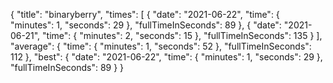 {
  "title": "binaryberry",
  "times": [
    {
      "date": "2021-06-22",
      "time": {
        "minutes": 1,
        "seconds": 29
      },
      "fullTimeInSeconds": 89
    },
    {
      "date": "2021-06-21",
      "time": {
        "minutes": 2,
        "seconds": 15
      },
      "fullTimeInSeconds": 135
    }
  ],
  "average": {
    "time": {
      "minutes": 1,
      "seconds": 52
    },
    "fullTimeInSeconds": 112
  },
  "best": {
    "date": "2021-06-22",
    "time": {
      "minutes": 1,
      "seconds": 29
    },
    "fullTimeInSeconds": 89
  }
}